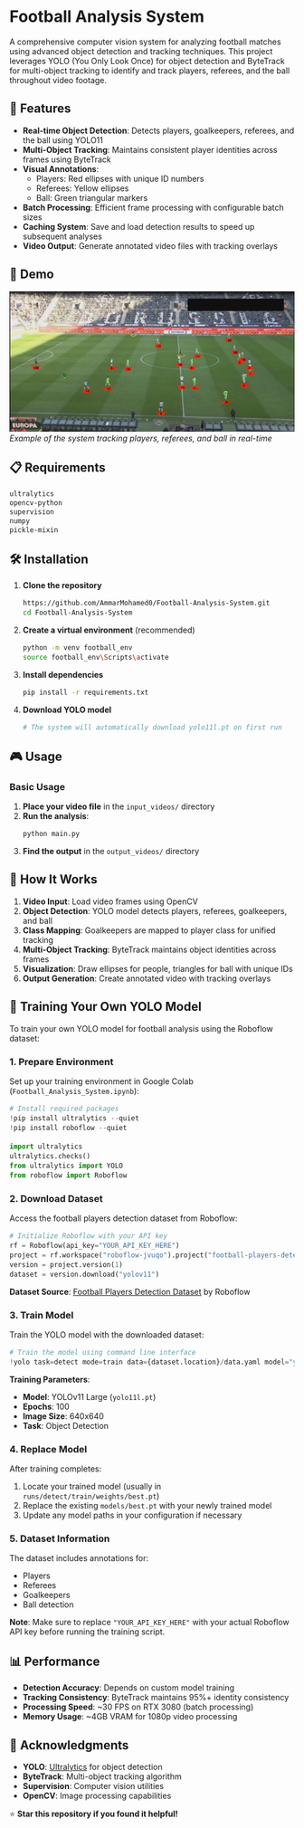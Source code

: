 # Football Analysis System

A comprehensive computer vision system for analyzing football matches using advanced object detection and tracking techniques. This project leverages YOLO (You Only Look Once) for object detection and ByteTrack for multi-object tracking to identify and track players, referees, and the ball throughout video footage.

## 🎯 Features

- **Real-time Object Detection**: Detects players, goalkeepers, referees, and the ball using YOLO11
- **Multi-Object Tracking**: Maintains consistent player identities across frames using ByteTrack
- **Visual Annotations**: 
  - Players: Red ellipses with unique ID numbers
  - Referees: Yellow ellipses
  - Ball: Green triangular markers
- **Batch Processing**: Efficient frame processing with configurable batch sizes
- **Caching System**: Save and load detection results to speed up subsequent analyses
- **Video Output**: Generate annotated video files with tracking overlays

## 🚀 Demo

![Football Analysis Demo](output_videos/output.png)
*Example of the system tracking players, referees, and ball in real-time*

## 📋 Requirements

```
ultralytics
opencv-python
supervision
numpy
pickle-mixin
```

## 🛠️ Installation

1. **Clone the repository**
   ```bash
   https://github.com/AmmarMohamed0/Football-Analysis-System.git
   cd Football-Analysis-System
   ```

2. **Create a virtual environment** (recommended)
   ```bash
   python -m venv football_env
   source football_env\Scripts\activate  
   ```

3. **Install dependencies**
   ```bash
   pip install -r requirements.txt
   ```

4. **Download YOLO model**
   ```bash
   # The system will automatically download yolo11l.pt on first run
   ```
## 🎮 Usage

### Basic Usage

1. **Place your video file** in the `input_videos/` directory
2. **Run the analysis**:
   ```bash
   python main.py
   ```
3. **Find the output** in the `output_videos/` directory

## 🧠 How It Works

1. **Video Input**: Load video frames using OpenCV
2. **Object Detection**: YOLO model detects players, referees, goalkeepers, and ball
3. **Class Mapping**: Goalkeepers are mapped to player class for unified tracking
4. **Multi-Object Tracking**: ByteTrack maintains object identities across frames
5. **Visualization**: Draw ellipses for people, triangles for ball with unique IDs
6. **Output Generation**: Create annotated video with tracking overlays

## 🎯 Training Your Own YOLO Model

To train your own YOLO model for football analysis using the Roboflow dataset:

### 1. **Prepare Environment**
Set up your training environment in Google Colab (`Football_Analysis_System.ipynb`):

```python
# Install required packages
!pip install ultralytics --quiet
!pip install roboflow --quiet

import ultralytics
ultralytics.checks()
from ultralytics import YOLO
from roboflow import Roboflow
```

### 2. **Download Dataset**
Access the football players detection dataset from Roboflow:

```python
# Initialize Roboflow with your API key
rf = Roboflow(api_key="YOUR_API_KEY_HERE")
project = rf.workspace("roboflow-jvuqo").project("football-players-detection-3zvbc")
version = project.version(1)
dataset = version.download("yolov11")
```

**Dataset Source**: [Football Players Detection Dataset](https://universe.roboflow.com/roboflow-jvuqo/football-players-detection-3zvbc) by Roboflow

### 3. **Train Model**
Train the YOLO model with the downloaded dataset:

```python
# Train the model using command line interface
!yolo task=detect mode=train data={dataset.location}/data.yaml model="yolo11l.pt" epochs=100 imgsz=640
```

**Training Parameters**:
- **Model**: YOLOv11 Large (`yolo11l.pt`)
- **Epochs**: 100
- **Image Size**: 640x640
- **Task**: Object Detection

### 4. **Replace Model**
After training completes:
1. Locate your trained model (usually in `runs/detect/train/weights/best.pt`)
2. Replace the existing `models/best.pt` with your newly trained model
3. Update any model paths in your configuration if necessary

### 5. **Dataset Information**
The dataset includes annotations for:
- Players
- Referees  
- Goalkeepers
- Ball detection

**Note**: Make sure to replace `"YOUR_API_KEY_HERE"` with your actual Roboflow API key before running the training script.
## 📊 Performance

- **Detection Accuracy**: Depends on custom model training
- **Tracking Consistency**: ByteTrack maintains 95%+ identity consistency
- **Processing Speed**: ~30 FPS on RTX 3080 (batch processing)
- **Memory Usage**: ~4GB VRAM for 1080p video processing


## 🙏 Acknowledgments

- **YOLO**: [Ultralytics](https://github.com/ultralytics/ultralytics) for object detection
- **ByteTrack**: Multi-object tracking algorithm
- **Supervision**: Computer vision utilities
- **OpenCV**: Image processing capabilities

⭐ **Star this repository if you found it helpful!**
